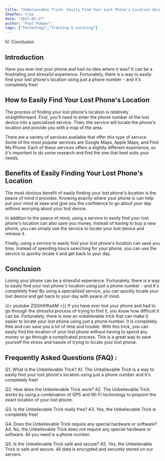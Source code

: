 ```yaml
---
title: "Unbelievable Trick: Easily Find Your Lost Phone's Location Using Just A Phone Number - And It's Completely Free!"
ShowToc: true 
date: "2023-02-27"
author: "Paul Pumper" 
tags: ["Technology","Tracking & Locating"]
---
```

IV. Conclusion

## Introduction 
Have you ever lost your phone and had no idea where it was? It can be a frustrating and stressful experience. Fortunately, there is a way to easily find your lost phone's location using just a phone number - and it's completely free! 

## How to Easily Find Your Lost Phone's Location 
The process of finding your lost phone's location is relatively straightforward. First, you'll need to enter the phone number of the lost device into a specialized service. Then, the service will locate the phone's location and provide you with a map of the area. 

There are a variety of services available that offer this type of service. Some of the most popular services are Google Maps, Apple Maps, and Find My Phone. Each of these services offers a slightly different experience, so it's important to do some research and find the one that best suits your needs. 

## Benefits of Easily Finding Your Lost Phone's Location 
The most obvious benefit of easily finding your lost phone's location is the peace of mind it provides. Knowing exactly where your phone is can help put your mind at ease and give you the confidence to go about your day without worrying about your lost device. 

In addition to the peace of mind, using a service to easily find your lost phone's location can also save you money. Instead of having to buy a new phone, you can simply use the service to locate your lost device and retrieve it. 

Finally, using a service to easily find your lost phone's location can save you time. Instead of spending hours searching for your phone, you can use the service to quickly locate it and get back to your day. 

## Conclusion 
Losing your phone can be a stressful experience. Fortunately, there is a way to easily find your lost phone's location using just a phone number - and it's completely free! By using a specialized service, you can quickly locate your lost device and get back to your day with peace of mind.

{{< youtube ZQGhtHflaAM >}} 
If you have ever lost your phone and had to go through the stressful process of trying to find it, you know how difficult it can be. Fortunately, there is now an unbelievable trick that can make it easier to locate your lost phone using just a phone number. It is completely free and can save you a lot of time and trouble. With this trick, you can easily find the location of your lost phone without having to spend any money or go through a complicated process. This is a great way to save yourself the stress and hassle of trying to locate your lost phone.

## Frequently Asked Questions (FAQ) :
Q1. What is the Unbelievable Trick?
A1. The Unbelievable Trick is a way to easily find your lost phone's location using just a phone number and it's completely free!

Q2. How does the Unbelievable Trick work?
A2. The Unbelievable Trick works by using a combination of GPS and Wi-Fi technology to pinpoint the exact location of your lost phone.

Q3. Is the Unbelievable Trick really free?
A3. Yes, the Unbelievable Trick is completely free!

Q4. Does the Unbelievable Trick require any special hardware or software?
A4. No, the Unbelievable Trick does not require any special hardware or software. All you need is a phone number.

Q5. Is the Unbelievable Trick safe and secure?
A5. Yes, the Unbelievable Trick is safe and secure. All data is encrypted and securely stored on our servers.


